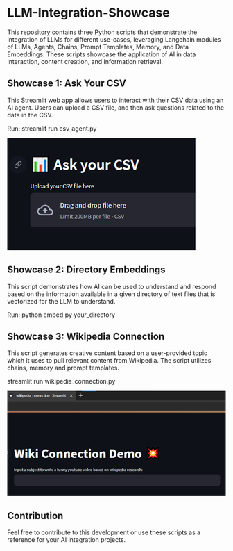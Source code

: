 # LLM-Integration-Showcase

This repository contains three Python scripts that demonstrate the integration of LLMs for different use-cases, leveraging Langchain modules of LLMs, Agents, Chains, Prompt Templates, Memory, and Data Embeddings. These scripts showcase the application of AI in data interaction, content creation, and information retrieval.

## Showcase 1: Ask Your CSV

This Streamlit web app allows users to interact with their CSV data using an AI agent. Users can upload a CSV file, and then ask questions related to the data in the CSV.

Run: streamlit run csv_agent.py

![csv_screenshot](./images/csv_screenshot.png "CSV Screenshot")


## Showcase 2: Directory Embeddings

This script demonstrates how AI can be used to understand and respond based on the information available in a given directory of text files that is vectorized for the LLM to understand.

Run: python embed.py your_directory


## Showcase 3: Wikipedia Connection

This script generates creative content based on a user-provided topic which it uses to pull relevant content from Wikipedia. The script utilizes chains, memory and prompt templates.

streamlit run wikipedia_connection.py

![wiki_screenshot](./images/wiki_screenshot.png "Wikipedia Screenshot")

## Contribution
Feel free to contribute to this development or use these scripts as a reference for your AI integration projects.
